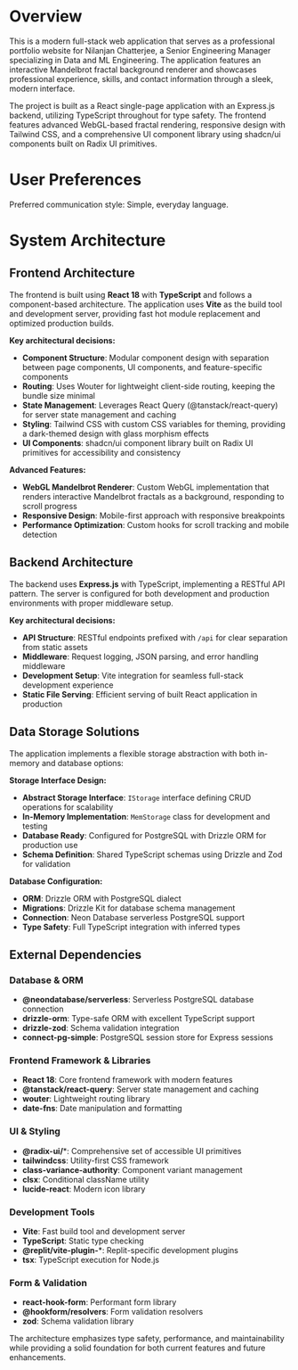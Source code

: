 # Overview

This is a modern full-stack web application that serves as a professional portfolio website for Nilanjan Chatterjee, a Senior Engineering Manager specializing in Data and ML Engineering. The application features an interactive Mandelbrot fractal background renderer and showcases professional experience, skills, and contact information through a sleek, modern interface.

The project is built as a React single-page application with an Express.js backend, utilizing TypeScript throughout for type safety. The frontend features advanced WebGL-based fractal rendering, responsive design with Tailwind CSS, and a comprehensive UI component library using shadcn/ui components built on Radix UI primitives.

# User Preferences

Preferred communication style: Simple, everyday language.

# System Architecture

## Frontend Architecture
The frontend is built using **React 18** with **TypeScript** and follows a component-based architecture. The application uses **Vite** as the build tool and development server, providing fast hot module replacement and optimized production builds.

**Key architectural decisions:**
- **Component Structure**: Modular component design with separation between page components, UI components, and feature-specific components
- **Routing**: Uses Wouter for lightweight client-side routing, keeping the bundle size minimal
- **State Management**: Leverages React Query (@tanstack/react-query) for server state management and caching
- **Styling**: Tailwind CSS with custom CSS variables for theming, providing a dark-themed design with glass morphism effects
- **UI Components**: shadcn/ui component library built on Radix UI primitives for accessibility and consistency

**Advanced Features:**
- **WebGL Mandelbrot Renderer**: Custom WebGL implementation that renders interactive Mandelbrot fractals as a background, responding to scroll progress
- **Responsive Design**: Mobile-first approach with responsive breakpoints
- **Performance Optimization**: Custom hooks for scroll tracking and mobile detection

## Backend Architecture
The backend uses **Express.js** with TypeScript, implementing a RESTful API pattern. The server is configured for both development and production environments with proper middleware setup.

**Key architectural decisions:**
- **API Structure**: RESTful endpoints prefixed with `/api` for clear separation from static assets
- **Middleware**: Request logging, JSON parsing, and error handling middleware
- **Development Setup**: Vite integration for seamless full-stack development experience
- **Static File Serving**: Efficient serving of built React application in production

## Data Storage Solutions
The application implements a flexible storage abstraction with both in-memory and database options:

**Storage Interface Design:**
- **Abstract Storage Interface**: `IStorage` interface defining CRUD operations for scalability
- **In-Memory Implementation**: `MemStorage` class for development and testing
- **Database Ready**: Configured for PostgreSQL with Drizzle ORM for production use
- **Schema Definition**: Shared TypeScript schemas using Drizzle and Zod for validation

**Database Configuration:**
- **ORM**: Drizzle ORM with PostgreSQL dialect
- **Migrations**: Drizzle Kit for database schema management
- **Connection**: Neon Database serverless PostgreSQL support
- **Type Safety**: Full TypeScript integration with inferred types

## External Dependencies

### Database & ORM
- **@neondatabase/serverless**: Serverless PostgreSQL database connection
- **drizzle-orm**: Type-safe ORM with excellent TypeScript support
- **drizzle-zod**: Schema validation integration
- **connect-pg-simple**: PostgreSQL session store for Express sessions

### Frontend Framework & Libraries
- **React 18**: Core frontend framework with modern features
- **@tanstack/react-query**: Server state management and caching
- **wouter**: Lightweight routing library
- **date-fns**: Date manipulation and formatting

### UI & Styling
- **@radix-ui/***: Comprehensive set of accessible UI primitives
- **tailwindcss**: Utility-first CSS framework
- **class-variance-authority**: Component variant management
- **clsx**: Conditional className utility
- **lucide-react**: Modern icon library

### Development Tools
- **Vite**: Fast build tool and development server
- **TypeScript**: Static type checking
- **@replit/vite-plugin-***: Replit-specific development plugins
- **tsx**: TypeScript execution for Node.js

### Form & Validation
- **react-hook-form**: Performant form library
- **@hookform/resolvers**: Form validation resolvers
- **zod**: Schema validation library

The architecture emphasizes type safety, performance, and maintainability while providing a solid foundation for both current features and future enhancements.